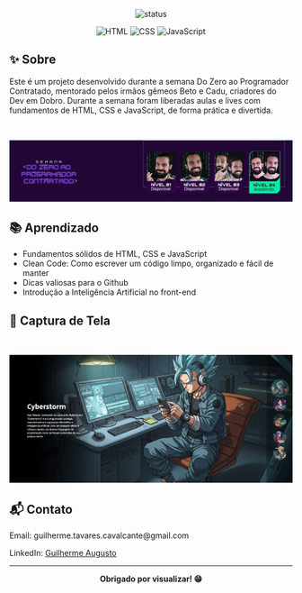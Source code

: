 <!-- README.md -->
<p align="center"> <img src="https://img.shields.io/badge/status-finalizado-brightgreen.svg" alt="status">

  <p align="center">
 <img src="https://img.icons8.com/color/96/000000/html-5--v1.png" alt="HTML" width="40">
  <img src="https://img.icons8.com/color/96/000000/css3.png" alt="CSS" width="40">
  <img src="https://img.icons8.com/color/96/000000/javascript--v1.png" alt="JavaScript" width="40">


<h2>✨ Sobre</h2>

<p>
  Este é um projeto desenvolvido durante a semana Do Zero ao Programador Contratado, mentorado pelos irmãos gêmeos Beto e Cadu, criadores do Dev em Dobro. Durante a semana foram liberadas aulas e lives com fundamentos de HTML, CSS e JavaScript, de forma prática e divertida.
</p>

<br>

<p>
  <img src="github/preview2.jpg" alt="screenshot do projeto">
</p>


<h2>
📚 Aprendizado </h2>

<ul>
  <li>Fundamentos sólidos de HTML, CSS e JavaScript
  <li>Clean Code: Como escrever um código limpo, organizado e fácil de manter</li>
  <li>Dicas valiosas para o Github</li>
  <li>Introdução a Inteligência Artificial no front-end</li>
</ul>



<h2>📸 Captura de Tela</h2><br>

<p align="center">
  <img src="github/preview1.jpg" alt="screenshot do projeto">
</p>

<h2>📬 Contato</h2>

<p>Email: guilherme.tavares.cavalcante@gmail.com</p>
  LinkedIn: <a href="https://www.linkedin.com/in/guilhermeatc/">Guilherme Augusto</a>
</p>

---

<p align="center"><b>Obrigado por visualizar! 😁</b></p>